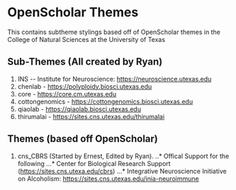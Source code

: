 # OpenScholar Themes
This contains subtheme stylings based off of OpenScholar themes in the College of Natural Sciences at the University of Texas

## Sub-Themes (All created by Ryan)
1. INS -- Institute for Neuroscience: https://neuroscience.utexas.edu
2. chenlab - https://polyploidy.biosci.utexas.edu
3. core - https://core.cm.utexas.edu
4. cottongenomics - https://cottongenomics.biosci.utexas.edu
5. qiaolab - https://qiaolab.biosci.utexas.edu
6. thirumalai - https://sites.cns.utexas.edu/thirumalai

## Themes (based off OpenScholar)
1. cns_CBRS (Started by Ernest, Edited by Ryan).
..* Offical Support for the following
...* Center for Biological Research Support (https://sites.cns.utexa.edu/cbrs)
...* Integrative Neuroscience Initiative on Alcoholism: https://sites.cns.utexas.edu/inia-neuroimmune


